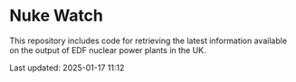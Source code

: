 # Nuke Watch

This repository includes code for retrieving the latest information available on the output of EDF nuclear power plants in the UK.

Last updated: 2025-01-17 11:12
